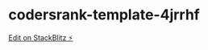 # codersrank-template-4jrrhf

[Edit on StackBlitz ⚡️](https://stackblitz.com/edit/codersrank-template-4jrrhf)